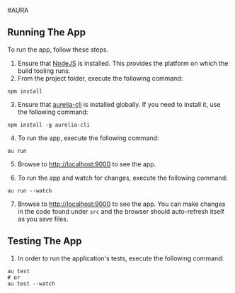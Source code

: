 #AURA


## Running The App

To run the app, follow these steps.

1. Ensure that [NodeJS](http://nodejs.org/) is installed. This provides the platform on which the build tooling runs.
2. From the project folder, execute the following command:

  ```shell
  npm install
  ```

3. Ensure that [aurelia-cli](https://www.npmjs.com/package/aurelia-cli) is installed globally. If you need to install it, use the following command:

  ```shell
  npm install -g aurelia-cli
  ```


4. To run the app, execute the following command:

  ```shell
  au run
  ```
5. Browse to [http://localhost:9000](http://localhost:9000) to see the app. 

6. To run the app and watch for changes, execute the following command:

  ```shell
  au run --watch
  ```
7. Browse to [http://localhost:9000](http://localhost:9000) to see the app. You can make changes in the code found under `src` and the browser should auto-refresh itself as you save files.


## Testing The App

1. In order to run the application's tests, execute the following command:

  ```shell
  au test
  # or 
  au test --watch
  ```
